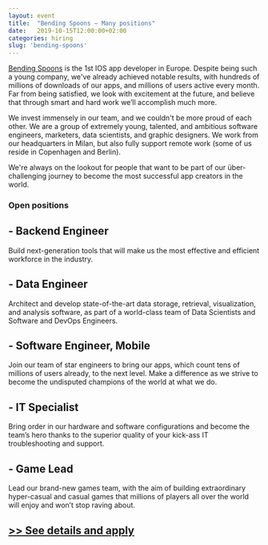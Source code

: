 ```yaml
---
layout: event
title:  "Bending Spoons — Many positions"
date:   2019-10-15T12:00:00+02:00
categories: hiring
slug: 'bending-spoons'
---
```


<a target="_blank" href="//bendingspoons.com/">Bending Spoons</a> is the 1st IOS app developer in Europe. Despite being such a young company, we've already achieved notable results, with hundreds of millions of downloads of our apps, and millions of users active every month. Far from being satisfied, we look with excitement at the future, and believe that through smart and hard work we’ll accomplish much more.

We invest immensely in our team, and we couldn't be more proud of each other. We are a group of extremely young, talented, and ambitious software engineers, marketers, data scientists, and graphic designers. We work from our headquarters in Milan, but also fully support remote work (some of us reside in Copenhagen and Berlin).

We're always on the lookout for people that want to be part of our über-challenging journey to become the most successful app creators in the world.

### Open positions
## - Backend Engineer
Build next-generation tools that will make us the most effective and efficient workforce in the industry.

## - Data Engineer
Architect and develop state-of-the-art data storage, retrieval, visualization, and analysis software, as part of a world-class team of Data Scientists and Software and DevOps Engineers.

## - Software Engineer, Mobile
Join our team of star engineers to bring our apps, which count tens of millions of users already, to the next level. Make a difference as we strive to become the undisputed champions of the world at what we do.

## - IT Specialist
Bring order in our hardware and software configurations and become the team’s hero thanks to the superior quality of your kick-ass IT troubleshooting and support.

## - Game Lead
Lead our brand-new games team, with the aim of building extraordinary hyper-casual and casual games that millions of players all over the world will enjoy and won’t stop raving about.

## [>> See details and apply](//bendingspoons.com/careers.html)